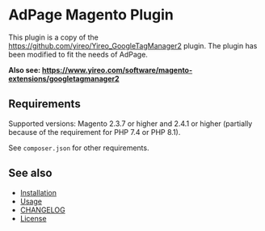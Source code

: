 # AdPage Magento Plugin 

This plugin is a copy of the https://github.com/yireo/Yireo_GoogleTagManager2 plugin. The plugin has been modified to fit the needs of AdPage.

**Also see: https://www.yireo.com/software/magento-extensions/googletagmanager2**

## Requirements
Supported versions: Magento 2.3.7 or higher and 2.4.1 or higher (partially because of the requirement for PHP 7.4 or PHP 8.1).

See `composer.json` for other requirements.

## See also
- [Installation](INSTALL.md)
- [Usage](USAGE.md)
- [CHANGELOG](CHANGELOG.md)
- [License](LICENSE.txt)
